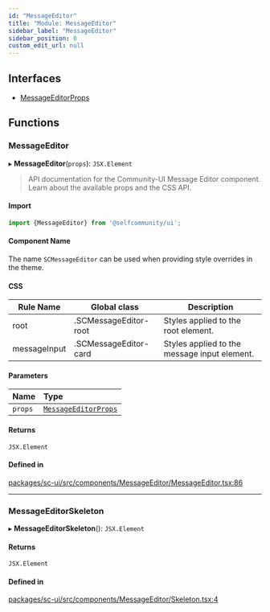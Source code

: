 ```yaml
---
id: "MessageEditor"
title: "Module: MessageEditor"
sidebar_label: "MessageEditor"
sidebar_position: 0
custom_edit_url: null
---
```


## Interfaces

- [MessageEditorProps](../interfaces/MessageEditor.MessageEditorProps)

## Functions

### MessageEditor

▸ **MessageEditor**(`props`): `JSX.Element`

> API documentation for the Community-UI Message Editor component. Learn about the available props and the CSS API.

#### Import

```jsx
import {MessageEditor} from '@selfcommunity/ui';
```

#### Component Name

The name `SCMessageEditor` can be used when providing style overrides in the theme.

#### CSS

|Rule Name|Global class|Description|
|---|---|---|
|root|.SCMessageEditor-root|Styles applied to the root element.|
|messageInput|.SCMessageEditor-card|Styles applied to the message input element.|

#### Parameters

| Name | Type |
| :------ | :------ |
| `props` | [`MessageEditorProps`](../interfaces/MessageEditor.MessageEditorProps) |

#### Returns

`JSX.Element`

#### Defined in

[packages/sc-ui/src/components/MessageEditor/MessageEditor.tsx:86](https://github.com/selfcommunity/community-ui/blob/80e4c04/packages/sc-ui/src/components/MessageEditor/MessageEditor.tsx#L86)

___

### MessageEditorSkeleton

▸ **MessageEditorSkeleton**(): `JSX.Element`

#### Returns

`JSX.Element`

#### Defined in

[packages/sc-ui/src/components/MessageEditor/Skeleton.tsx:4](https://github.com/selfcommunity/community-ui/blob/80e4c04/packages/sc-ui/src/components/MessageEditor/Skeleton.tsx#L4)
